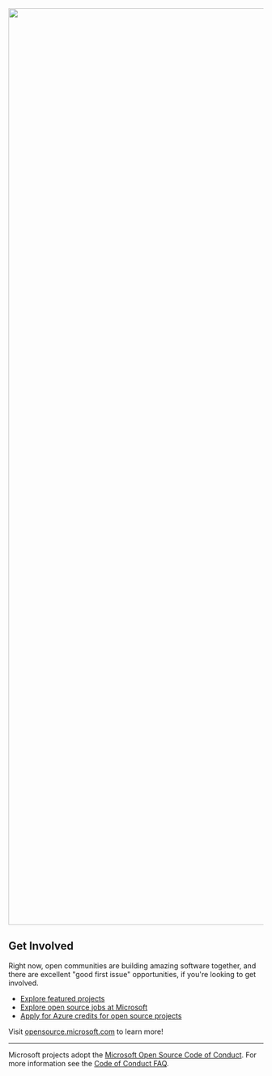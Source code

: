 <img src="https://github.com/SpreenTeam/SpreenTeam/raw/main/a_ce7573bec8ce60069525c65f50111a07.png" width="1810" heigh="630">

## Get Involved

Right now, open communities are building amazing software together, and there are excellent "good first issue" opportunities, if you're looking to get involved.

* [Explore featured projects](https://opensource.microsoft.com/projects/)
* [Explore open source jobs at Microsoft](https://careers.microsoft.com/us/en/search-results?keywords=open%20source)
* [Apply for Azure credits for open source projects](https://opensource.microsoft.com/azure-credits)

Visit [opensource.microsoft.com](https://opensource.microsoft.com) to learn more!

----

Microsoft projects adopt the [Microsoft Open Source Code of Conduct](https://opensource.microsoft.com/codeofconduct/). For more information see the [Code of Conduct FAQ](https://opensource.microsoft.com/codeofconduct/faq/).
